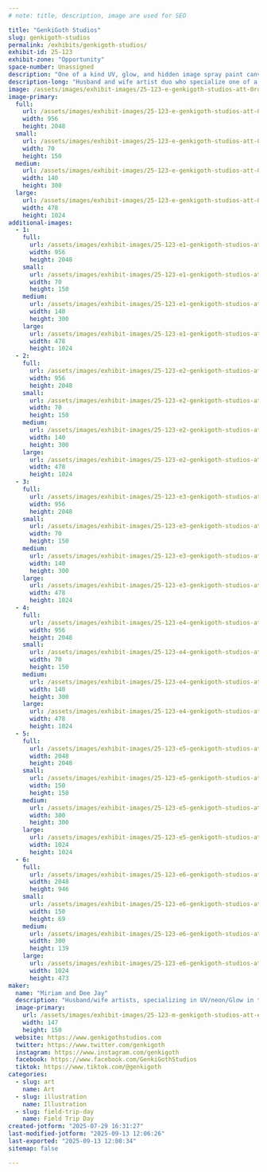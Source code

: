 ```yaml
---
# note: title, description, image are used for SEO

title: "GenkiGoth Studios"
slug: genkigoth-studios
permalink: /exhibits/genkigoth-studios/
exhibit-id: 25-123
exhibit-zone: "Opportunity"
space-number: Unassigned
description: "One of a kind UV, glow, and hidden image spray paint canvases, celebrating all things nerdy!"
description-long: "Husband and wife artist duo who specialize one of a kind spray painted canvas and mural art, specializing in neon, UV and glow in the dark hidden imagery, centered around anime, video games, and pop culture fandoms."
image: /assets/images/exhibit-images/25-123-e-genkigoth-studios-att-0roqbeezcfj3zrmy6w-fxrbd3sx-xtnspce-wp2hwvc-140x300.jpeg
image-primary: 
  full:
    url: /assets/images/exhibit-images/25-123-e-genkigoth-studios-att-0roqbeezcfj3zrmy6w-fxrbd3sx-xtnspce-wp2hwvc-full.jpeg
    width: 956
    height: 2048
  small:
    url: /assets/images/exhibit-images/25-123-e-genkigoth-studios-att-0roqbeezcfj3zrmy6w-fxrbd3sx-xtnspce-wp2hwvc-70x150.jpeg
    width: 70
    height: 150
  medium:
    url: /assets/images/exhibit-images/25-123-e-genkigoth-studios-att-0roqbeezcfj3zrmy6w-fxrbd3sx-xtnspce-wp2hwvc-140x300.jpeg
    width: 140
    height: 300
  large:
    url: /assets/images/exhibit-images/25-123-e-genkigoth-studios-att-0roqbeezcfj3zrmy6w-fxrbd3sx-xtnspce-wp2hwvc-478x1024.jpeg
    width: 478
    height: 1024
additional-images: 
  - 1:
    full:
      url: /assets/images/exhibit-images/25-123-e1-genkigoth-studios-att-06tkzxy3t364gxjxubvmulhoxtiypvr1cqyddxji3sg-full.jpeg
      width: 956
      height: 2048
    small:
      url: /assets/images/exhibit-images/25-123-e1-genkigoth-studios-att-06tkzxy3t364gxjxubvmulhoxtiypvr1cqyddxji3sg-70x150.jpeg
      width: 70
      height: 150
    medium:
      url: /assets/images/exhibit-images/25-123-e1-genkigoth-studios-att-06tkzxy3t364gxjxubvmulhoxtiypvr1cqyddxji3sg-140x300.jpeg
      width: 140
      height: 300
    large:
      url: /assets/images/exhibit-images/25-123-e1-genkigoth-studios-att-06tkzxy3t364gxjxubvmulhoxtiypvr1cqyddxji3sg-478x1024.jpeg
      width: 478
      height: 1024
  - 2:
    full:
      url: /assets/images/exhibit-images/25-123-e2-genkigoth-studios-att-lptzdbkdbefjwnq7izi23-u1lqrwgqcw-1gh3wiwlbs-full.jpeg
      width: 956
      height: 2048
    small:
      url: /assets/images/exhibit-images/25-123-e2-genkigoth-studios-att-lptzdbkdbefjwnq7izi23-u1lqrwgqcw-1gh3wiwlbs-70x150.jpeg
      width: 70
      height: 150
    medium:
      url: /assets/images/exhibit-images/25-123-e2-genkigoth-studios-att-lptzdbkdbefjwnq7izi23-u1lqrwgqcw-1gh3wiwlbs-140x300.jpeg
      width: 140
      height: 300
    large:
      url: /assets/images/exhibit-images/25-123-e2-genkigoth-studios-att-lptzdbkdbefjwnq7izi23-u1lqrwgqcw-1gh3wiwlbs-478x1024.jpeg
      width: 478
      height: 1024
  - 3:
    full:
      url: /assets/images/exhibit-images/25-123-e3-genkigoth-studios-att-xgmodeyx3zautz1uiqdcre-w60kxqk7yjf51a0va0e0-full.jpeg
      width: 956
      height: 2048
    small:
      url: /assets/images/exhibit-images/25-123-e3-genkigoth-studios-att-xgmodeyx3zautz1uiqdcre-w60kxqk7yjf51a0va0e0-70x150.jpeg
      width: 70
      height: 150
    medium:
      url: /assets/images/exhibit-images/25-123-e3-genkigoth-studios-att-xgmodeyx3zautz1uiqdcre-w60kxqk7yjf51a0va0e0-140x300.jpeg
      width: 140
      height: 300
    large:
      url: /assets/images/exhibit-images/25-123-e3-genkigoth-studios-att-xgmodeyx3zautz1uiqdcre-w60kxqk7yjf51a0va0e0-478x1024.jpeg
      width: 478
      height: 1024
  - 4:
    full:
      url: /assets/images/exhibit-images/25-123-e4-genkigoth-studios-att-xxs373sdknimmdqmfn6punkoh4oyltttgu2cfq6qfpw-full.jpeg
      width: 956
      height: 2048
    small:
      url: /assets/images/exhibit-images/25-123-e4-genkigoth-studios-att-xxs373sdknimmdqmfn6punkoh4oyltttgu2cfq6qfpw-70x150.jpeg
      width: 70
      height: 150
    medium:
      url: /assets/images/exhibit-images/25-123-e4-genkigoth-studios-att-xxs373sdknimmdqmfn6punkoh4oyltttgu2cfq6qfpw-140x300.jpeg
      width: 140
      height: 300
    large:
      url: /assets/images/exhibit-images/25-123-e4-genkigoth-studios-att-xxs373sdknimmdqmfn6punkoh4oyltttgu2cfq6qfpw-478x1024.jpeg
      width: 478
      height: 1024
  - 5:
    full:
      url: /assets/images/exhibit-images/25-123-e5-genkigoth-studios-att-eotnihw6ptccyxz-rkfmwvppon0ftd7faytzjovqy-e-full.jpeg
      width: 2048
      height: 2048
    small:
      url: /assets/images/exhibit-images/25-123-e5-genkigoth-studios-att-eotnihw6ptccyxz-rkfmwvppon0ftd7faytzjovqy-e-150x150.jpeg
      width: 150
      height: 150
    medium:
      url: /assets/images/exhibit-images/25-123-e5-genkigoth-studios-att-eotnihw6ptccyxz-rkfmwvppon0ftd7faytzjovqy-e-300x300.jpeg
      width: 300
      height: 300
    large:
      url: /assets/images/exhibit-images/25-123-e5-genkigoth-studios-att-eotnihw6ptccyxz-rkfmwvppon0ftd7faytzjovqy-e-1024x1024.jpeg
      width: 1024
      height: 1024
  - 6:
    full:
      url: /assets/images/exhibit-images/25-123-e6-genkigoth-studios-att-5mmwhnlsjpcvsa0nlowowrnuxuhljxtqf7gtfm6-p90-full.jpeg
      width: 2048
      height: 946
    small:
      url: /assets/images/exhibit-images/25-123-e6-genkigoth-studios-att-5mmwhnlsjpcvsa0nlowowrnuxuhljxtqf7gtfm6-p90-150x69.jpeg
      width: 150
      height: 69
    medium:
      url: /assets/images/exhibit-images/25-123-e6-genkigoth-studios-att-5mmwhnlsjpcvsa0nlowowrnuxuhljxtqf7gtfm6-p90-300x139.jpeg
      width: 300
      height: 139
    large:
      url: /assets/images/exhibit-images/25-123-e6-genkigoth-studios-att-5mmwhnlsjpcvsa0nlowowrnuxuhljxtqf7gtfm6-p90-1024x473.jpeg
      width: 1024
      height: 473
maker: 
  name: "Miriam and Dee Jay"
  description: "Husband/wife artists, specializing in UV/neon/Glow in the dark spray painted art centering around anime, video games, and pop culture fandoms"
  image-primary:
    url: /assets/images/exhibit-images/25-123-m-genkigoth-studios-att-e9qbyusegiedihihn8bjjjnklmc1oa8c7qy2u6rt0nk-147x150.jpeg
    width: 147
    height: 150
  website: https://www.genkigothstudios.com
  twitter: https://www.twitter.com/genkigoth
  instagram: https://www.instagram.com/genkigoth
  facebook: https://www.facebook.com/GenkiGothStudios
  tiktok: https://www.tiktok.com/@genkigoth
categories: 
  - slug: art
    name: Art
  - slug: illustration
    name: Illustration
  - slug: field-trip-day
    name: Field Trip Day
created-jotform: "2025-07-29 16:31:27"
last-modified-jotform: "2025-09-13 12:06:26"
last-exported: "2025-09-13 12:08:34"
sitemap: false

---
```

